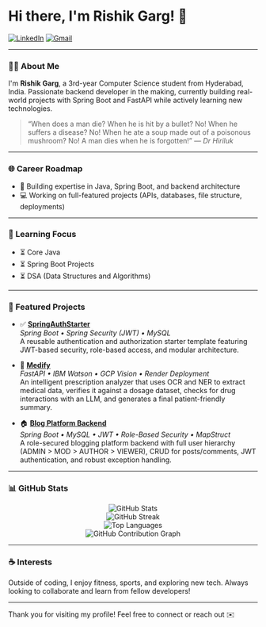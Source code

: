 # Hi there, I'm Rishik Garg! 👋

[![LinkedIn](https://img.shields.io/badge/LinkedIn-blue?logo=linkedin\&logoColor=white)](https://www.linkedin.com/in/rishik-garg-009860332/)
[![Gmail](https://img.shields.io/badge/Email-rishikgarg.dev@gmail.com-red?logo=gmail\&logoColor=white)](mailto:rishikgarg.dev@gmail.com)

---

### 👨‍🎓 About Me

I'm **Rishik Garg**, a 3rd-year Computer Science student from Hyderabad, India. Passionate backend developer in the making, currently building real-world projects with Spring Boot and FastAPI while actively learning new technologies.

> “When does a man die? When he is hit by a bullet? No! When he suffers a disease? No! When he ate a soup made out of a poisonous mushroom? No! A man dies when he is forgotten!”  — *Dr Hiriluk*

---

### 🌐 Career Roadmap

* 📌 Building expertise in Java, Spring Boot, and backend architecture
* 💻 Working on full-featured projects (APIs, databases, file structure, deployments)

---

### 📖 Learning Focus

* ⏳ Core Java
* ⏳ Spring Boot Projects
* ⏳ DSA (Data Structures and Algorithms)

---

### 🌟 Featured Projects

* ✅ **[SpringAuthStarter](https://github.com/Risspecct/Spring-Security-Starter)**  
  *Spring Boot • Spring Security (JWT) • MySQL*  
  A reusable authentication and authorization starter template featuring JWT-based security, role-based access, and modular architecture.

* 🏥 **[Medify](https://github.com/Risspecct/Medify)**  
  *FastAPI • IBM Watson • GCP Vision • Render Deployment*  
  An intelligent prescription analyzer that uses OCR and NER to extract medical data, verifies it against a dosage dataset, checks for drug interactions with an  LLM, and generates a final patient-friendly summary.

* 🏠 **[Blog Platform Backend](https://github.com/Risspecct/Blog-Platform-Backend)**  
  *Spring Boot • MySQL • JWT • Role-Based Security • MapStruct*  
  A role-secured blogging platform backend with full user hierarchy (ADMIN > MOD > AUTHOR > VIEWER), CRUD for posts/comments, JWT authentication, and robust exception handling.
---

### 📊 GitHub Stats

<p align="center">
  <img src="https://github-readme-stats.vercel.app/api?username=Risspecct&show_icons=true&theme=radical" alt="GitHub Stats" />
  <br/>
  <img src="https://github-readme-streak-stats.herokuapp.com/?user=Risspecct&theme=dark" alt="GitHub Streak" />
  <br/>
  <img src="https://github-readme-stats.vercel.app/api/top-langs/?username=Risspecct&layout=compact&theme=radical" alt="Top Languages" />
  <br/>
  <img src="https://github-readme-activity-graph.vercel.app/graph?username=Risspecct&theme=react-dark" alt="GitHub Contribution Graph" />
</p>

<!-- Note: Visitor counter only visible to owner -->

<!-- ![Visitor Count](https://visitor-badge.laobi.icu/badge?page_id=Risspecct.Risspecct) -->

---

### ☕ Interests

Outside of coding, I enjoy fitness, sports, and exploring new tech. Always looking to collaborate and learn from fellow developers!

---

Thank you for visiting my profile! Feel free to connect or reach out ✉️
